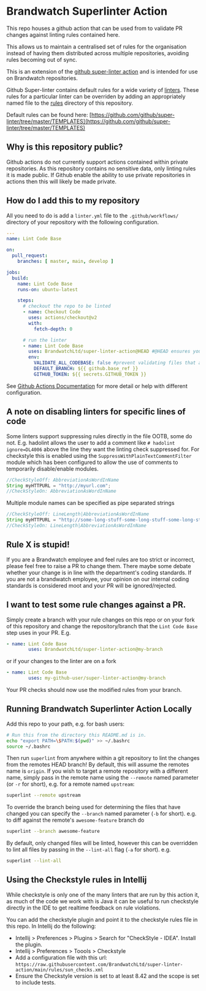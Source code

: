 # Brandwatch Superlinter Action

This repo houses a github action that can be used from to validate PR changes against linting rules contained here.

This allows us to maintain a centralised set of rules for the organisation instead of having them distributed across multiple repositories, avoiding rules becoming out of sync.

This is an extension of the [github super-linter action](https://github.com/github/super-linter) and is intended for use on Brandwatch repositories.

Github Super-linter contains default rules for a wide variety of [linters](https://github.com/github/super-linter#supported-linters). These rules for a particular linter can be overriden by adding an appropriately named file to the [rules](rules/) directory of this repository.

Default rules can be found here: [https://github.com/github/super-linter/tree/master/TEMPLATES](https://github.com/github/super-linter/tree/master/TEMPLATES)

## Why is this repository public?

Github actions do not currently support actions contained within private repositories. As this repository contains no sensitive data, only linting rules it is made public. If Github enable the ability to use private repositories in actions then this will likely be made private.

## How do I add this to my repository

All you need to do is add a `linter.yml` file to the `.github/workflows/` directory of your repository with the following configuration.

```yaml
---
name: Lint Code Base

on:
  pull_request:
    branches: [ master, main, develop ]

jobs:
  build:
    name: Lint Code Base
    runs-on: ubuntu-latest

    steps:
      # checkout the repo to be linted
      - name: Checkout Code
        uses: actions/checkout@v2
        with:
          fetch-depth: 0

      # run the linter
      - name: Lint Code Base
        uses: BrandwatchLtd/super-linter-action@HEAD #@HEAD ensures you always use the latest rules
        env:
          VALIDATE_ALL_CODEBASE: false #prevent validating files that are not part of the PR
          DEFAULT_BRANCH: ${{ github.base_ref }}
          GITHUB_TOKEN: ${{ secrets.GITHUB_TOKEN }}
```

See [Github Actions Documentation](https://docs.github.com/en/actions/reference) for more detail or help with different configuration.

## A note on disabling linters for specific lines of code

Some linters support suppressing rules directly in the file OOTB, some do not. E.g. hadolint allows the user to add a comment like `# hadolint ignore=DL4006` above the line they want the linting check suppressed for.
For checkstyle this is enabled using the `SuppressWithPlainTextCommentFilter` module which has been configured to allow the use of comments to temporarily disable/enable modules.

```java
//CheckStyleOff: AbbreviationAsWordInName
String myHTTPURL = "http://myurl.com";
//CheckStyleOn: AbbreviationAsWordInName
```

Multiple module names can be specified as pipe separated strings

```java
//CheckStyleOff: LineLength|AbbreviationAsWordInName
String myHTTPURL = "http://some-long-stuff-some-long-stuff-some-long-stuff-some-long-stuff-some-long-stuff-some-long-stuff-some-long-stuff-some-long-stuff-some-long-stuff.com";
//CheckStyleOn: LineLength|AbbreviationAsWordInName
```

## Rule X is stupid!

If you are a Brandwatch employee and feel rules are too strict or incorrect, please feel free to raise a PR to change them. There maybe some debate whether your change is in line with the department's coding standards. If you are not a brandwatch employee, your opinion on our internal coding standards is considered moot and your PR will be ignored/rejected.

## I want to test some rule changes against a PR.

Simply create a branch with your rule changes on this repo or on your fork of this repository and change the repository/branch that the `Lint Code Base` step uses in your PR. E.g.

```yaml
- name: Lint Code Base
        uses: BrandwatchLtd/super-linter-action@my-branch
```

or if your changes to the linter are on a fork

```yaml
- name: Lint Code Base
        uses: my-github-user/super-linter-action@my-branch
```

Your PR checks should now use the modified rules from your branch.

## Running Brandwatch Superlinter Action Locally

Add this repo to your path, e.g. for bash users:

```bash
# Run this from the directory this README.md is in.
echo "export PATH=\$PATH:$(pwd)" >> ~/.bashrc
source ~/.bashrc
```

Then run `superlint` from anywhere within a git repository to lint the changes from the remotes HEAD branch!
By default, this will assume the remotes name is `origin`.
If you wish to target a remote repository with a different name, simply pass in the remote name using the `--remote`
named parameter (or `-r` for short), e.g. for a remote named `upstream`:

```bash
superlint --remote upstream
```

To override the branch being used for determining the files that have changed you can specify the `--branch` named
parameter (`-b` for short). e.g. to diff against the remote's `awesome-feature` branch do

```bash
superlint --branch awesome-feature
```

By default, only changed files will be linted, however this can be overridden to lint all files by passing in
the `--lint-all` flag (`-a` for short). e.g.

```bash
superlint --lint-all
```

## Using the Checkstyle rules in Intellij
While checkstyle is only one of the many linters that are run by this action it, as much of the code we work
with is Java it can be useful to run checkstyle directly in the IDE to get realtime feedback on rule violations.

You can add the checkstyle plugin and point it to the checkstyle rules file in this repo. In Intellij do the following:

* Intellij > Preferences > Plugins > Search for "CheckStyle - IDEA". Install the plugin.
* Intellij > Preferences > Toools > Checkstyle
* Add a configuration file with this url: `https://raw.githubusercontent.com/BrandwatchLtd/super-linter-action/main/rules/sun_checks.xml`
* Ensure the Checkstyle version is set to at least 8.42 and the scope is set to include tests.
